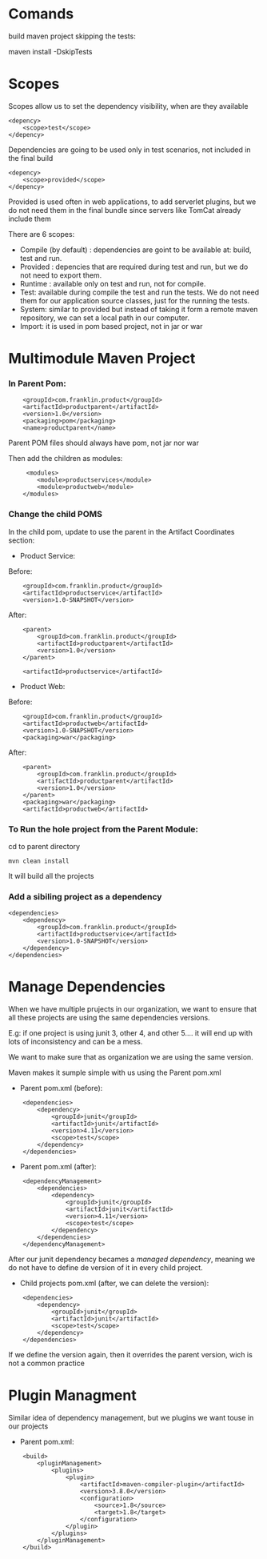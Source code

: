 # Comands

build maven project skipping the tests:

maven install -DskipTests


# Scopes

Scopes allow us to set the dependency visibility, when are they available

```
<depency>
    <scope>test</scope>
</depency>
```
Dependencies are going to be used only in test scenarios, not included in the final build

```
<depency>
    <scope>provided</scope>
</depency>
```
Provided is used often in web applications, to add serverlet plugins, but we do not need
them in the final bundle since servers like TomCat already include them

There are 6 scopes:

* Compile (by default) : dependencies are goint to be available at: build, test and run.
* Provided : depencies that are required during test and run, but we do not need to export them.
* Runtime : available only on test and run, not for compile.
* Test: available during compile the test and run the tests. We do not need them for our application source classes, just for the running the tests.
* System: similar to provided but instead of taking it form a remote maven repository, we can set a local path in our computer.
* Import: it is used in pom based project, not in jar or war

# Multimodule Maven Project

### In Parent Pom:

```
    <groupId>com.franklin.product</groupId>
    <artifactId>productparent</artifactId>
    <version>1.0</version>
    <packaging>pom</packaging>
    <name>productparent</name>
```

Parent POM files should always have <packaging>pom</packaging>, not jar nor war

Then add the children as modules:

```
     <modules>
        <module>productservices</module>
        <module>productweb</module>
    </modules>
```

### Change the child POMS

In the child pom, update to use the parent in the Artifact Coordinates section:

- Product Service:

Before:

```
    <groupId>com.franklin.product</groupId>
    <artifactId>productservice</artifactId>
    <version>1.0-SNAPSHOT</version>
```

After:

```
    <parent>
        <groupId>com.franklin.product</groupId>
        <artifactId>productparent</artifactId>
        <version>1.0</version>
    </parent>

    <artifactId>productservice</artifactId> 
```

- Product Web:

Before:

```
    <groupId>com.franklin.product</groupId>
    <artifactId>productweb</artifactId>
    <version>1.0-SNAPSHOT</version>
    <packaging>war</packaging>
```

After:

```
    <parent>
        <groupId>com.franklin.product</groupId>
        <artifactId>productparent</artifactId>
        <version>1.0</version>
    </parent>
    <packaging>war</packaging>
    <artifactId>productweb</artifactId> 
```

### To Run the hole project from the Parent Module:

cd to parent directory

```
mvn clean install
```

It will build all the projects

### Add a sibiling project as a dependency 

```
<dependencies>
    <dependency>
        <groupId>com.franklin.product</groupId>
        <artifactId>productservice</artifactId>
        <version>1.0-SNAPSHOT</version>
    </dependency>
</dependencies>
```

# Manage Dependencies

When we have multiple prujects in our organization, we want to ensure that all these projects are using the same dependencies versions.

E.g: if one project is using junit 3, other 4, and other 5.... it will end up with lots of inconsistency and can be a mess.

We want to make sure that as organization we are using the same version.

Maven makes it sumple simple with us using the Parent pom.xml

* Parent pom.xml (before):

```
    <dependencies>
        <dependency>
            <groupId>junit</groupId>
            <artifactId>junit</artifactId>
            <version>4.11</version>
            <scope>test</scope>
        </dependency>
    </dependencies>
```

* Parent pom.xml (after):

```
    <dependencyManagement>
        <dependencies>
            <dependency>
                <groupId>junit</groupId>
                <artifactId>junit</artifactId>
                <version>4.11</version>
                <scope>test</scope>
            </dependency>
        </dependencies>
    </dependencyManagement>

```

After our junit dependency becames a *managed dependency*, meaning we do not have to define de version of it in every child project.

* Child projects pom.xml (after, we can delete the version):

```
    <dependencies>
        <dependency>
            <groupId>junit</groupId>
            <artifactId>junit</artifactId>
            <scope>test</scope>
        </dependency>
    </dependencies>
```

If we define the version again, then it overrides the parent version, wich is not a common practice

# Plugin Managment

Similar idea of dependency management, but we plugins we want touse in our projects

* Parent pom.xml:

```
    <build>
        <pluginManagement>
            <plugins>
                <plugin>
                    <artifactId>maven-compiler-plugin</artifactId>
                    <version>3.8.0</version>
                    <configuration>
                        <source>1.8</source>
                        <target>1.8</target>
                    </configuration>
                </plugin>
            </plugins>
        </pluginManagement>
    </build>
```